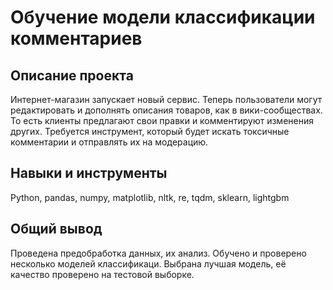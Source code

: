 # Обучение модели классификации комментариев
## Описание проекта
Интернет-магазин запускает новый сервис. Теперь пользователи могут редактировать и дополнять описания товаров, как в вики-сообществах. То есть клиенты предлагают свои правки и комментируют изменения других. Требуется инструмент, который будет искать токсичные комментарии и отправлять их на модерацию.

## Навыки и инструменты
Python, pandas, numpy, matplotlib, nltk, re, tqdm, sklearn, lightgbm

## Общий вывод
Проведена предобработка данных, их анализ. Обучено и проверено несколько моделей классификаци. Выбрана лучшая модель, её качество проверено на тестовой выборке.
